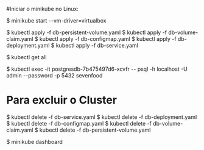 #Iniciar o minikube no Linux:

$ minikube start --vm-driver=virtualbox

$ kubectl apply -f db-persistent-volume.yaml
$ kubectl apply -f db-volume-claim.yaml
$ kubectl apply -f db-configmap.yaml
$ kubectl apply -f db-deployment.yaml
$ kubectl apply -f db-service.yaml

$ kubectl get all

$ kubectl exec -it postgresdb-7b475497d6-xcvfr -- psql -h localhost -U admin --password -p 5432 sevenfood

# Para excluir o Cluster
$ kubectl delete -f db-service.yaml
$ kubectl delete -f db-deployment.yaml
$ kubectl delete -f db-configmap.yaml
$ kubectl delete -f db-volume-claim.yaml
$ kubectl delete -f db-persistent-volume.yaml

$ minikube dashboard